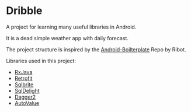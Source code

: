 # Dribble
A project for learning many useful libraries in Android.

It is a dead simple weather app with daily forecast.

The project structure is inspired by the [Android-Boilterplate](https://github.com/ribot/android-boilerplate) Repo by Ribot.

Libraries used in this project: 

- [RxJava][1]
- [Retrofit][2]
- [Sqlbrite][3]
- [SqlDelight][4]
- [Dagger2][5]
- [AutoValue][6]

[1]: https://github.com/ReactiveX/RxJava
[2]: https://github.com/square/retrofit
[3]: https://github.com/square/sqlbrite
[4]: https://github.com/square/sqldelight
[5]: https://github.com/google/dagger
[6]: https://github.com/google/auto/tree/master/value
